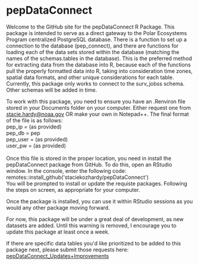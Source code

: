 # pepDataConnect
Welcome to the GitHub site for the pepDataConnect R Package. This package is intended to serve as a direct gateway to the Polar Ecosystems 
Program centralized PostgreSQL database. There is a function to set up a connection to the database (pep_connect), and there are functions for 
loading each of the data sets stored within the database (matching the names of the schemas.tables in the database). This is the preferred method for extracting data from the database into R, because each of the functions pull the properly formatted data into R, taking into consideration time zones, spatial data formats, and other unique considerations for each table. Currently, this package only works to connect to the surv_jobss schema. Other schemas will be added in time.

To work with this package, you need to ensure you have an .Renviron file stored in your Documents folder on your computer. Either request one from stacie.hardy@noaa.gov OR make your own in Notepad++. The final format of the file is as follows:<br>
	pep_ip = (as provided)<br>
	pep_db = pep<br>
	pep_user = (as provided)<br>
	user_pw = (as provided)<br>
<br>
Once this file is stored in the proper location, you need in install the pepDataConnect package from GitHub. To do this, open an RStudio window. In the console, enter the following code:<br>
	remotes::install_github('staciekozhardy/pepDataConnect')<br>
You will be prompted to install or update the requiste packages. Following the steps on screen, as appropriate for your computer. 

Once the package is installed, you can use it within RStudio sessions as you would any other package moving forward.

For now, this package will be under a great deal of development, as new datasets are added. Until this warning is removed, I encourage you to update this package at least once a week.

If there are specific data tables you'd like prioritized to be added to this package next, please submit those requests here: [pepDataConnect_Updates+Improvements](https://github.com/users/StacieKozHardy/projects/4)

